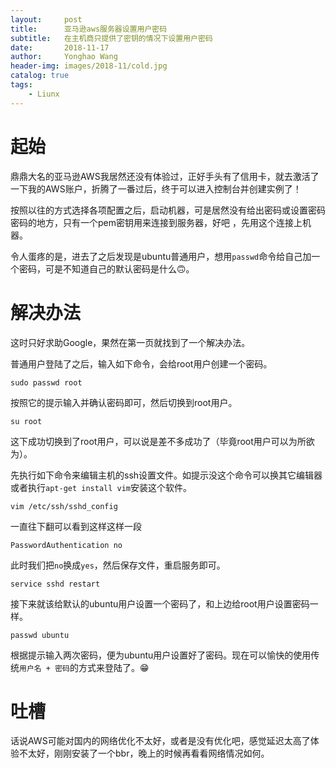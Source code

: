 ```yaml
---
layout:     post
title:      亚马逊aws服务器设置用户密码
subtitle:   在主机商只提供了密钥的情况下设置用户密码
date:       2018-11-17
author:     Yonghao Wang
header-img: images/2018-11/cold.jpg
catalog: true
tags:
    - Liunx
---
```


# 起始
鼎鼎大名的亚马逊AWS我居然还没有体验过，正好手头有了信用卡，就去激活了一下我的AWS账户，折腾了一番过后，终于可以进入控制台并创建实例了！

按照以往的方式选择各项配置之后，启动机器，可是居然没有给出密码或设置密码密码的地方，只有一个pem密钥用来连接到服务器，好吧 ，先用这个连接上机器。

令人蛋疼的是，进去了之后发现是ubuntu普通用户，想用`passwd`命令给自己加一个密码，可是不知道自己的默认密码是什么🙃。

# 解决办法
这时只好求助Google，果然在第一页就找到了一个解决办法。

普通用户登陆了之后，输入如下命令，会给root用户创建一个密码。
```
sudo passwd root 
```
按照它的提示输入并确认密码即可，然后切换到root用户。
```
su root
```
这下成功切换到了root用户，可以说是差不多成功了（毕竟root用户可以为所欲为）。

先执行如下命令来编辑主机的ssh设置文件。如提示没这个命令可以换其它编辑器或者执行`apt-get install vim`安装这个软件。
```
vim /etc/ssh/sshd_config
```
一直往下翻可以看到这样这样一段
```
PasswordAuthentication no
```
此时我们把`no`换成`yes`，然后保存文件，重启服务即可。
```
service sshd restart
```
接下来就该给默认的ubuntu用户设置一个密码了，和上边给root用户设置密码一样。
```
passwd ubuntu
```
根据提示输入两次密码，便为ubuntu用户设置好了密码。现在可以愉快的使用传统`用户名 + 密码`的方式来登陆了。😁

# 吐槽

话说AWS可能对国内的网络优化不太好，或者是没有优化吧，感觉延迟太高了体验不太好，刚刚安装了一个bbr，晚上的时候再看看网络情况如何。

